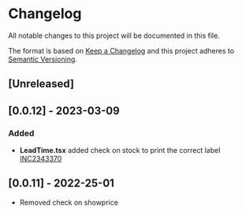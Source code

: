 # Changelog

All notable changes to this project will be documented in this file.

The format is based on [Keep a Changelog](http://keepachangelog.com/en/1.0.0/)
and this project adheres to [Semantic Versioning](http://semver.org/spec/v2.0.0.html).

## [Unreleased]

## [0.0.12] - 2023-03-09

### Added

- **LeadTime.tsx** added check on stock to print the correct label [INC2343370](https://whirlpool.service-now.com/nav_to.do?uri=%2Fincident.do%3Fsys_id%3D1b0fe9b7875de11042138409dabb3501)

## [0.0.11] - 2022-25-01
- Removed check on showprice